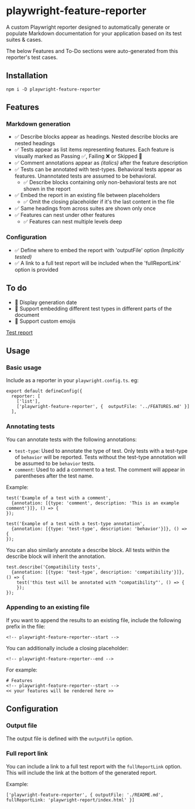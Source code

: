 # playwright-feature-reporter
A custom Playwright reporter designed to automatically generate or populate Markdown documentation for your application based on its test suites & cases.

The below Features and To-Do sections were auto-generated from this reporter's test cases.

## Installation

```
npm i -D playwright-feature-reporter
```

<!-- playwright-feature-reporter--start -->
## Features
  ### Markdown generation
  - :white_check_mark: Describe blocks appear as headings. Nested describe blocks are nested headings
  - :white_check_mark: Tests appear as list items representing features. Each feature is visually marked as Passing :white_check_mark:, Failing :x: or Skipped :construction:
  - :white_check_mark: Comment annotations appear as *(italics)* after the feature description
  - :white_check_mark: Tests can be annotated with test-types. Behavioral tests appear as features. Unannotated tests are assumed to be behavioral.
    - :white_check_mark: Describe blocks containing only non-behavioral tests are not shown in the report
  - :white_check_mark: Embed the report in an existing file between placeholders
    - :white_check_mark: Omit the closing placeholder if it's the last content in the file
  - :white_check_mark: Same headings from across suites are shown only once
  - :white_check_mark: Features can nest under other features
    - :white_check_mark: Features can nest multiple levels deep
  ### Configuration
  - :white_check_mark: Define where to embed the report with 'outputFile' option *(Implicitly tested)*
  - :white_check_mark: A link to a full test report will be included when the 'fullReportLink' option is provided
## To do
- :construction: Display generation date
- :construction: Support embedding different test types in different parts of the document
- :construction: Support custom emojis

[Test report](https://raw.githack.com/royk/playwright-feature-reporter/refs/heads/main/playwright-report/index.html)
<!-- playwright-feature-reporter--end -->

## Usage

### Basic usage
Include as a reporter in your `playwright.config.ts`. eg:

```
export default defineConfig({
  reporter: [
    ['list'],
    ['playwright-feature-reporter', {  outputFile: '../FEATURES.md' }]
  ],
```

### Annotating tests

You can annotate tests with the following annotations:

- `test-type`: Used to annotate the type of test. Only tests with a test-type of `behavior` will be reported. Tests without the test-type annotation will be assumed to be `behavior` tests.
- `comment`: Used to add a comment to a test. The comment will appear in parentheses after the test name.

Example:
```
test('Example of a test with a comment', 
  {annotation: [{type: 'comment', description: 'This is an example comment'}]}, () => {
});

test('Example of a test with a test-type annotation', 
  {annotation: [{type: 'test-type', description: 'behavior'}]}, () => {
});
```

You can also similarly annotate a describe block. All tests within the describe block will inherit the annotation.

```
test.describe('Compatibility tests', 
  {annotation: [{type: 'test-type', description: 'compatibility'}]}, () => {
    test('this test will be annotated with "compatibility"', () => {
    });
});
```

### Appending to an existing file
If you want to append the results to an existing file, include the following prefix in the file:

```
<!-- playwright-feature-reporter--start -->
```
You can additionally include a closing placeholder:

```
<!-- playwright-feature-reporter--end -->
```

For example:

```
# Features
<!-- playwright-feature-reporter--start -->
<< your features will be rendered here >>
```
## Configuration

### Output file
The output file is defined with the `outputFile` option.

### Full report link
You can include a link to a full test report with the `fullReportLink` option. This will include the link at the bottom of the generated report.

Example:
```
['playwright-feature-reporter', { outputFile: './README.md', fullReportLink: 'playwright-report/index.html' }]
```